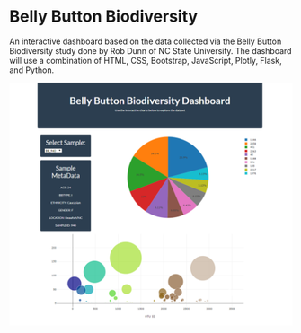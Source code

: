 # Belly Button Biodiversity

An interactive dashboard based on the data collected via the Belly Button Biodiversity study done by Rob Dunn of NC State University. The dashboard will use a combination of HTML, CSS, Bootstrap, JavaScript, Plotly, Flask, and Python. 



![Alt text](imgs/dashboard-stock.png?raw=true "Dashboard")
